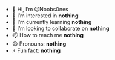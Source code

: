 - 👋 Hi, I’m @Noobs0nes
- 👀 I’m interested in **nothing**
- 🌱 I’m currently learning **nothing**
- 💞️ I’m looking to collaborate on **nothing**
- 📫 How to reach me **nothing**
- 😄 Pronouns: **nothing**
- ⚡ Fun fact: **nothing**

<!---
Noobs0nes/Noobs0nes is a ✨ special ✨ repository because its `README.md` (this file) appears on your GitHub profile.
You can click the Preview link to take a look at your changes.
--->
